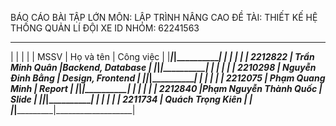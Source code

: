 BÁO CÁO BÀI TẬP LỚN
MÔN: LẬP TRÌNH NÂNG CAO
ĐỀ TÀI: THIẾT KẾ HỆ THỐNG QUẢN LÍ ĐỘI XE
ID NHÓM: 62241563
_______________________________________________________
|         |                       |                   |
|  MSSV   |     Họ và tên         |      Công việc    |
|_________|_______________________|___________________|
|         |                       |                   |
| 2212822 |     Trần Minh Quân    |Backend, Database  |
|_________|_______________________|___________________|
|         |                       |                   |
| 2210298 |    Nguyễn Đinh Bằng   | Design, Frontend  |
|_________|_______________________|___________________|
|         |                       |                   |
| 2212075 |    Phạm Quang Minh    |       Report      |
|_________|_______________________|___________________|
|         |                       |                   |
| 2212840 |Phạm Nguyễn Thành Quốc |       Slide       |
|_________|_______________________|___________________|
|         |                       |                   |
| 2211734 |   Quách Trọng Kiên    |                   |
|_________|_______________________|___________________|